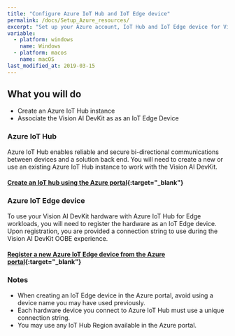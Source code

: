 ```yaml
---
title: "Configure Azure IoT Hub and IoT Edge device"
permalink: /docs/Setup_Azure_resources/
excerpt: "Set up your Azure account, IoT Hub and IoT Edge device for Vision AI Dev Kit"
variable:
  - platform: windows
    name: Windows
  - platform: macos
    name: macOS
last_modified_at: 2019-03-15
---
```


## What you will do

* Create an Azure IoT Hub instance
* Associate the Vision AI DevKit as as an IoT Edge Device

### Azure IoT Hub

Azure IoT Hub enables reliable and secure bi-directional communications between devices and a solution back end. You will need to create a new or use an existing Azure IoT Hub instance to work with the Vision AI DevKit.

#### [Create an IoT hub using the Azure portal](https://docs.microsoft.com/en-us/azure/iot-hub/iot-hub-create-through-portal){:target="_blank"}

### Azure IoT Edge device

To use your Vision AI DevKit hardware with Azure IoT Hub for Edge workloads, you will need to register the hardware as an IoT Edge device. Upon registration, you are provided a connection string to use during the Vision AI DevKit OOBE experience.

#### [Register a new Azure IoT Edge device from the Azure portal](https://docs.microsoft.com/en-us/azure/iot-edge/how-to-register-device-portal){:target="_blank"}

### Notes

- When creating an IoT Edge device in the Azure portal, avoid using a device name you may have used previously.
- Each hardware device you connect to Azure IoT Hub must use a unique connection string.
- You may use any IoT Hub Region available in the Azure portal.
